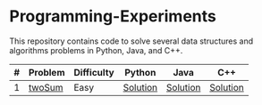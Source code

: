 # Programming-Experiments

This repository contains code to solve several data structures and algorithms problems in Python, Java, and C++. 

| # | Problem | Difficulty | Python | Java | C++ |
| --- | --- | --- | --- | --- | --- |
| 1 | [twoSum](https://leetcode.com/problems/two-sum/) | Easy | [Solution](https://github.com/pwu97/Data-Structures-Algorithms-Experiments/blob/main/Problems/LC0001/LC0001.py) | [Solution](https://github.com/pwu97/Data-Structures-Algorithms-Experiments/blob/main/Problems/LC0001/LC0001.java) | [Solution](https://github.com/pwu97/Data-Structures-Algorithms-Experiments/blob/main/Problems/LC0001/LC0001.cpp) |
